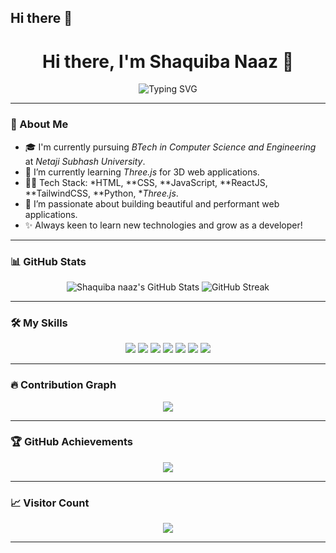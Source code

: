 ## Hi there 👋
<h1 align="center">Hi there, I'm Shaquiba Naaz 👋</h1>

<p align="center">
  <img src="https://readme-typing-svg.herokuapp.com?font=Fira+Code&size=24&pause=1000&color=61DAFB&center=true&vCenter=true&width=435&lines=BTech+CSE+Student;Web+Developer;ReactJS+%7C+TailwindCSS+Enthusiast;Learning+Three.js;Python+Programmer;Open+Source+Contributor" alt="Typing SVG" />
</p>

---

### :wave: About Me
- 🎓 I'm currently pursuing *BTech in Computer Science and Engineering* at *Netaji Subhash University*.
- 🌱 I’m currently learning *Three.js* for 3D web applications.
- 👨‍💻 Tech Stack: *HTML, **CSS, **JavaScript, **ReactJS, **TailwindCSS, **Python, **Three.js*.
- 🚀 I’m passionate about building beautiful and performant web applications.
- ✨ Always keen to learn new technologies and grow as a developer!

---

### 📊 GitHub Stats
<p align="center">
  <img src="https://github-readme-stats.vercel.app/api?username=Shaquiba&show_icons=true&theme=tokyonight" alt="Shaquiba naaz's GitHub Stats" />
  <img src="https://github-readme-streak-stats.herokuapp.com/?user=Shaquiba&theme=tokyonight" alt="GitHub Streak" />
</p>

---

### 🛠 My Skills
<div align="center">
  <img src="https://img.shields.io/badge/HTML5-E34F26?style=for-the-badge&logo=html5&logoColor=white" />
  <img src="https://img.shields.io/badge/CSS3-1572B6?style=for-the-badge&logo=css3&logoColor=white" />
  <img src="https://img.shields.io/badge/JavaScript-F7DF1E?style=for-the-badge&logo=javascript&logoColor=black" />
  <img src="https://img.shields.io/badge/React-20232A?style=for-the-badge&logo=react&logoColor=61DAFB" />
  <img src="https://img.shields.io/badge/TailwindCSS-38B2AC?style=for-the-badge&logo=tailwind-css&logoColor=white" />
  <img src="https://img.shields.io/badge/Python-3776AB?style=for-the-badge&logo=python&logoColor=white" />
  <img src="https://img.shields.io/badge/Three.js-000000?style=for-the-badge&logo=three.js&logoColor=white" />
</div>

---

### 🔥 Contribution Graph
<p align="center">
  <img src="https://github-readme-activity-graph.vercel.app/graph?username=Shaquiba&theme=react-dark" />
</p>

---

### :trophy: GitHub Achievements
<p align="center">
  <img src="https://github-profile-trophy.vercel.app/?username=Shaquiba&theme=dracula&no-frame=true&title=Commit,PullRequest,Issues,Repositories,Stars" />
</p>

---

### 📈 Visitor Count
<p align="center">
  <img src="https://profile-counter.glitch.me/Shaquiba/count.svg" />
</p>

---

<!--
**Shaquiba/Shaquiba** is a ✨ _special_ ✨ repository because its `README.md` (this file) appears on your GitHub profile.

Here are some ideas to get you started:

- 🔭 I’m currently working on ...
- 🌱 I’m currently learning ...
- 👯 I’m looking to collaborate on ...
- 🤔 I’m looking for help with ...
- 💬 Ask me about ...
- 📫 How to reach me: ...
- 😄 Pronouns: ...
- ⚡ Fun fact: ...
-->
